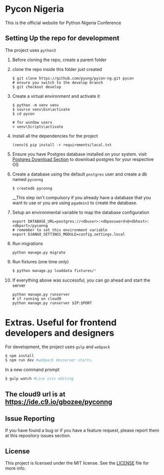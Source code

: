 # Pycon Nigeria

This is the official website for Python Nigeria Conference

## Setting Up the repo for development
The project uses `python3`

1. Before cloning the repo, create a parent folder

2. clone the repo inside this folder just created 
    ```
    $ git clone https://github.com/pyung/pycon-ng.git pycon
    # ensure you switch to the develop branch
    $ git checkout develop
    ```

3. Create a virtual environment and activate it 
    ``` 
    $ python -m venv venv
    $ source venv\bin\activate
    $ cd pycon
    
    # for window users
    > venv\Scripts\activate
    ```
4. Install all the dependencies for the project
    ```
    (venv)$ pip install -r requirements/local.txt  
    ```
5. Ensure you have Postgres database installed on your system. visit [Postgres Download Section](https://www.postgresql.org/download/)
to download postgres for your respective OS

6. Create a database using the default `postgres` user and create a db named `pyconng`
    ```
    $ createdb pyconng

    ```
    __This step isn't compulsory if you already have a database that you want to use or you are 
    using `pgadmin3` to create the database.

7. Setup an environmental variable to map the database configuration
    ```
    export DATABASE_URL=postgres://<dbuser>:<dbpassword>@<dbhost>:<dbport>/pyconng
    # remember to set this environment variable
    export DJANGO_SETTINGS_MODULE=config.settings.local
    ```
8. Run migrations
    ```
    python manage.py migrate
    ```
9. Run fixtures (one time only)

    ```bash
    $ python manage.py loaddata fixtures/*
    ```
10. If everything above was successful, you can go ahead and start the server
    ```
    python manage.py runserver
    # if running on cloud9
    python manage.py runserver $IP:$PORT
    ```

# Extras. Useful for frontend developers and designers
For development, the project uses `gulp` and `webpack`

```bash
$ npm install
$ npm run dev #webpack devserver starts.
```
In a new command prompt
```bash
$ gulp watch #Live scss editing
```

## The cloud9 url is at https://ide.c9.io/gbozee/pyconng

## Issue Reporting

If you have found a bug or if you have a feature request, please report them at this repository issues section.

## License
This project is licensed under the MIT license. See the [LICENSE](LICENSE) file for more info.
